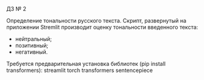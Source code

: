 ДЗ № 2

Определение тональности русского текста.
Скрипт, развернутый на приложении Stremlit производит оценку тональности введенного текста:
- нейтральный;
- позитивный;
- негативный.


Требуется предварительная установка библиотек (pip install transformers):
streamlit
torch
transformers
sentencepiece
